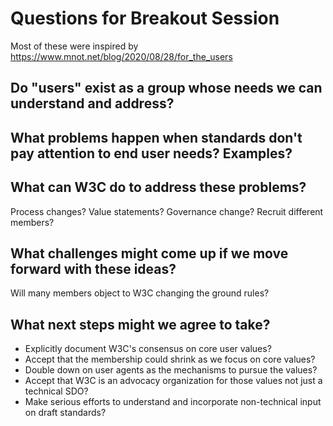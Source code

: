 # Questions for Breakout Session 
Most of these were inspired by https://www.mnot.net/blog/2020/08/28/for_the_users
## Do "users" exist as a group whose needs we can understand and address?

## What problems happen when standards  don't pay  attention to end user needs? Examples?

## What can W3C do to address these problems?
Process changes? Value statements? Governance change? Recruit different members?

## What challenges might come up if we move forward with these ideas?

Will many members object to W3C changing the ground rules?

## What next steps might we agree to take?
- Explicitly document W3C's consensus on core user values?
- Accept that the membership could shrink as we focus on core values?
- Double down on user agents as the mechanisms to pursue the values?
- Accept that W3C is an advocacy organization for those values not just a technical SDO?
- Make serious efforts to understand and incorporate non-technical input on draft standards?
